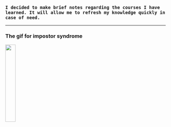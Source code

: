 ### `I decided to make brief notes regarding the courses I have learned. It will allow me to refresh my knowledge quickly in case of need.`

---

### The gif for impostor syndrome
<img src="https://media.giphy.com/media/xi2HFKeHyvf9QBFtX5/giphy.gif" width="25%"/>
</div>
